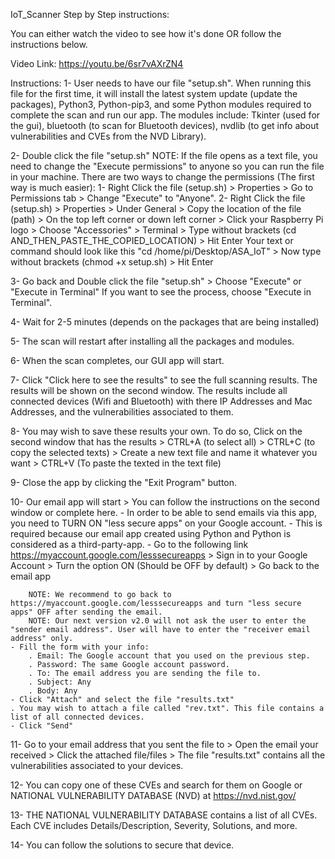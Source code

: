 IoT_Scanner
Step by Step instructions:

You can either watch the video to see how it's done OR follow the instructions below.

Video Link: https://youtu.be/6sr7vAXrZN4

Instructions: 1- User needs to have our file "setup.sh". When running this file for the first time, it will install the latest system update (update the packages), Python3, Python-pip3, and some Python modules required to complete the scan and run our app. The modules include: Tkinter (used for the gui), bluetooth (to scan for Bluetooth devices), nvdlib (to get info about vulnerabilities and CVEs from the NVD Library).

2- Double click the file "setup.sh" NOTE: If the file opens as a text file, you need to change the "Execute permissions" to anyone so you can run the file in your machine. There are two ways to change the permissions (The first way is much easier): 1- Right Click the file (setup.sh) > Properties > Go to Permissions tab > Change "Execute" to "Anyone". 2- Right Click the file (setup.sh) > Properties > Under General > Copy the location of the file (path) > On the top left corner or down left corner > Click your Raspberry Pi logo > Choose "Accessories" > Terminal > Type without brackets (cd AND_THEN_PASTE_THE_COPIED_LOCATION) > Hit Enter Your text or command should look like this "cd /home/pi/Desktop/ASA_IoT" > Now type without brackets (chmod +x setup.sh) > Hit Enter

3- Go back and Double click the file "setup.sh" > Choose "Execute" or "Execute in Terminal" If you want to see the process, choose "Execute in Terminal".

4- Wait for 2-5 minutes (depends on the packages that are being installed)

5- The scan will restart after installing all the packages and modules.

6- When the scan completes, our GUI app will start.

7- Click "Click here to see the results" to see the full scanning results. The results will be shown on the second window. The results include all connected devices (Wifi and Bluetooth) with there IP Addresses and Mac Addresses, and the vulnerabilities associated to them.

8- You may wish to save these results your own. To do so, Click on the second window that has the results > CTRL+A (to select all) > CTRL+C (to copy the selected texts) > Create a new text file and name it whatever you want > CTRL+V (To paste the texted in the text file)

9- Close the app by clicking the "Exit Program" button.

10- Our email app will start > You can follow the instructions on the second window or complete here. - In order to be able to send emails via this app, you need to TURN ON "less secure apps" on your Google account. - This is required because our email app created using Python and Python is considered as a third-party-app. - Go to the following link https://myaccount.google.com/lesssecureapps > Sign in to your Google Account > Turn the option ON (Should be OFF by default) > Go back to the email app

		NOTE: We recommend to go back to https://myaccount.google.com/lesssecureapps and turn "less secure apps" OFF after sending the email.
		NOTE: Our next version v2.0 will not ask the user to enter the "sender email address". User will have to enter the "receiver email address" only.
	- Fill the form with your info:
		. Email: The Google account that you used on the previous step.
		. Password: The same Google account password.
		. To: The email address you are sending the file to.
		. Subject: Any
		. Body: Any
	- Click "Attach" and select the file "results.txt"
	. You may wish to attach a file called "rev.txt". This file contains a list of all connected devices.
	- Click "Send"
11- Go to your email address that you sent the file to > Open the email your received > Click the attached file/files > The file "results.txt" contains all the vulnerabilities associated to your devices.

12- You can copy one of these CVEs and search for them on Google or NATIONAL VULNERABILITY DATABASE (NVD) at https://nvd.nist.gov/

13- THE NATIONAL VULNERABILITY DATABASE contains a list of all CVEs. Each CVE includes Details/Description, Severity, Solutions, and more.

14- You can follow the solutions to secure that device.
